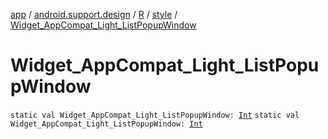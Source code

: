 [app](../../../index.md) / [android.support.design](../../index.md) / [R](../index.md) / [style](index.md) / [Widget_AppCompat_Light_ListPopupWindow](.)

# Widget_AppCompat_Light_ListPopupWindow

`static val Widget_AppCompat_Light_ListPopupWindow: `[`Int`](https://kotlinlang.org/api/latest/jvm/stdlib/kotlin/-int/index.html)
`static val Widget_AppCompat_Light_ListPopupWindow: `[`Int`](https://kotlinlang.org/api/latest/jvm/stdlib/kotlin/-int/index.html)